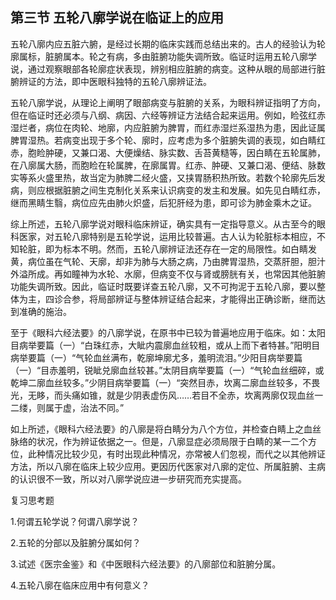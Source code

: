 ## 第三节 五轮八廓学说在临证上的应用

五轮八廓内应五脏六腑，是经过长期的临床实践而总结出来的。古人的经验认为轮廓属标，脏腑属本。轮之有病，多由脏腑功能失调所致。临证时运用五轮八廓学说，通过观察眼部各轮廓症状表现，辨别相应脏腑的病变。这种从眼的局部进行脏腑辨证的方法，即中医眼科独特的五轮八廓辨证法。

五轮八廓学说，从理论上阐明了眼部病变与脏腑的关系，为眼科辨证指明了方向，但在临证时还必须与八纲、病因、六经等辨证方法结合起来运用。例如，睑弦红赤湿烂者，病位在肉轮、地廓，内应脏腑为脾胃，而红赤湿烂系湿热为患，因此证属脾胃湿热。若病变出现于多个轮、廓时，应考虑为多个脏腑失调的表现，如白睛红赤，胞睑肿硬，又兼口渴、大便燥结、脉实数、舌苔黄糙等，因白睛在五轮属肺，在八廓属大肠，而胞睑在轮属脾，在廓属胃。红赤、肿硬、又兼口渴、便结、脉数实等系火盛里热，故当定为肺脾二经火盛，又挟胃肠积热所致。若数个轮廓先后发病，则应根据脏腑之间生克制化关系来认识病变的发主和发展。如先见白睛红赤，继而黑睛生翳，病位应先由肺火炽盛，后犯肝经为患，即可诊为肺金乘木之证。

综上所述，五轮八廓学说对眼科临床辨证，确实具有一定指导意义。从古至今的眼科医家，对五轮八廓特别是五轮学说，运用比较普遍。古人认为轮脏标本相应，不知轮脏，即为标本不明。然而，五轮八廓辨证法还存在一定的局限性。如白睛发黄，病位虽在气轮、天廓，却非为肺与大肠之病，乃由脾胃湿热，交蒸肝胆，胆汁外溢所成。再如瞳神为水轮、水廓，但病变不仅与肾或膀胱有关，也常因其他脏腑功能失调所致。因此，临证时既要详查五轮八廓，又不可拘泥于五轮八廓，要以整体为主，四诊合参，将局部辨证与整体辨证结合起来，才能得出正确诊断，继而达到准确的施治。

至于《眼科六经法要》的八廓学说，在原书中已较为普遍地应用于临床。如：太阳目病举要篇（一）“白珠红赤，大眦内震廓血丝较粗，或从上而下者特甚。”阳明目病举要篇（一）“气轮血丝满布，乾廓坤廓尤多，羞明流泪。”少阳目病举要篇（一）“目赤羞明，锐眦兑廓血丝较甚。”太阴目病举要篇（一）“气轮血丝细碎，或乾坤二廓血丝较多。”少阴目病举要篇（一）“突然目赤，坎离二廓血丝较多，不畏光，无眵，而头痛如锥，就是少阴表虚伤风……若目不全赤，坎离两廓仅现血丝一二缕，则属于虚，治法不同。”

如上所述，《眼科六经法要》的八廓是将白睛分为八个方位，并检查白睛上之血丝脉络的状况，作为辨证依据之一。但是，八廓显症必须局限于白睛的某一二个方位，此种情况比较少见，有时出现此种情况，亦常被人们忽视，而代之以其他辨证方法，所以八廓在临床上较少应用。更因历代医家对八廓的定位、所属脏腑、主病的认识很不一致，所以对八廓学说应进一步研究而充实提高。

复习思考题

1.何谓五轮学说？何谓八廓学说？

2.五轮的分部以及脏腑分属如何？

3.试述《医宗金鉴》和《中医眼科六经法要》的八廓部位和脏腑分属。

4.五轮八廓在临床应用中有何意义？